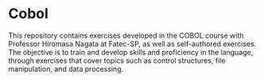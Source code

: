 # Cobol
This repository contains exercises developed in the COBOL course with Professor Hiromasa Nagata at Fatec-SP, as well as self-authored exercises. The objective is to train and develop skills and proficiency in the language, through exercises that cover topics such as control structures, file manipulation, and data processing.
